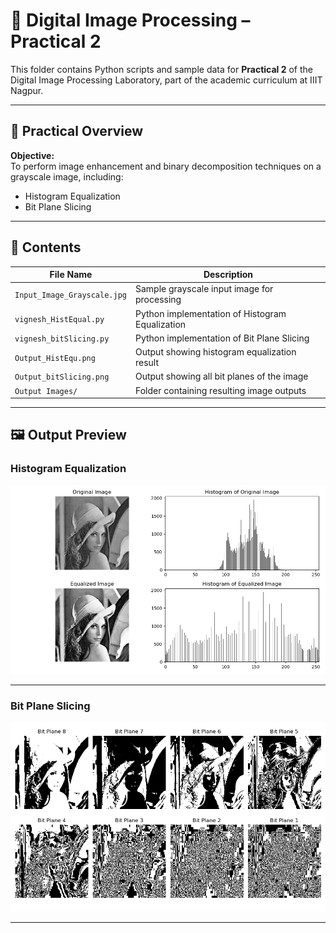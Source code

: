 # 🧪 Digital Image Processing – Practical 2

This folder contains Python scripts and sample data for **Practical 2** of the Digital Image Processing Laboratory, part of the academic curriculum at IIIT Nagpur.

---

## 📌 Practical Overview

**Objective:**  
To perform image enhancement and binary decomposition techniques on a grayscale image, including:

- Histogram Equalization  
- Bit Plane Slicing

---

## 📂 Contents

| File Name                   | Description                                            |
|-----------------------------|--------------------------------------------------------|
| `Input_Image_Grayscale.jpg` | Sample grayscale input image for processing            |
| `vignesh_HistEqual.py`      | Python implementation of Histogram Equalization        |
| `vignesh_bitSlicing.py`     | Python implementation of Bit Plane Slicing             |
| `Output_HistEqu.png`        | Output showing histogram equalization result           |
| `Output_bitSlicing.png`     | Output showing all bit planes of the image             |
| `Output Images/`            |Folder containing resulting image outputs               |

---

## 🖼 Output Preview

### Histogram Equalization
![Histogram Equalization Result](./Output_Images/Output_HistEqu.png)

---

### Bit Plane Slicing
![Bit Plane Slicing Result](./Output_Images/Output_bitSlicing.png)

---
